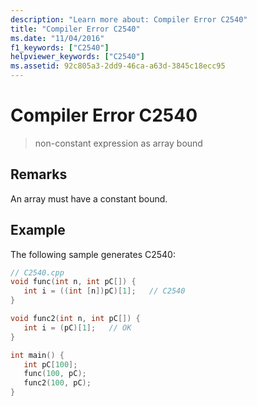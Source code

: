 ```yaml
---
description: "Learn more about: Compiler Error C2540"
title: "Compiler Error C2540"
ms.date: "11/04/2016"
f1_keywords: ["C2540"]
helpviewer_keywords: ["C2540"]
ms.assetid: 92c805a3-2dd9-46ca-a63d-3845c18ecc95
---
```

# Compiler Error C2540

> non-constant expression as array bound

## Remarks

An array must have a constant bound.

## Example

The following sample generates C2540:

```cpp
// C2540.cpp
void func(int n, int pC[]) {
   int i = ((int [n])pC)[1];   // C2540
}

void func2(int n, int pC[]) {
   int i = (pC)[1];   // OK
}

int main() {
   int pC[100];
   func(100, pC);
   func2(100, pC);
}
```
